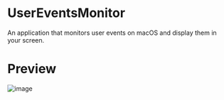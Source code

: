 # UserEventsMonitor
An application that monitors user events on macOS and display them in your screen.

# Preview
![image](https://github.com/user-attachments/assets/f0a257dd-9472-4ded-9d44-12f905a58033)

